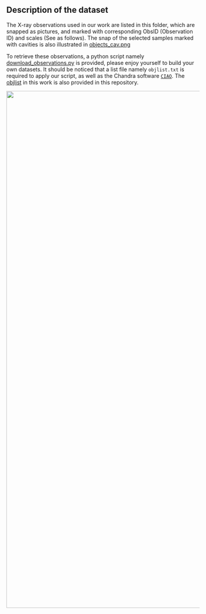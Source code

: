 ## Description of the dataset
The X-ray observations used in our work are listed in this folder, which are snapped as pictures, and marked with corresponding ObsID (Observation ID) and scales (See as follows). The snap of the selected samples marked with cavities is also illustrated in [objects_cav.png](https://github.com/myinxd/cav_gcnn/blob/master/samples/objects_cav.png)

To retrieve these observations, a python script namely [download_observations.py](https://github.com/myinxd/cav_gcnn/blob/master/data/download_observations.py) is provided, please enjoy yourself to build your own datasets. It should be noticed that a list file namely `objlist.txt` is required to apply our script, as well as the Chandra software [`CIAO`](http://cxc.harvard.edu/ciao/). The [objlist](https://github.com/myinxd/cav_gcnn/master/data/objlist.txt) in this work is also provided in this repository.

<center>
<img src="https://github.com/myinxd/cav_gcnn/blob/master/samples/objects.png" height=1350 width=850/>
</center>
